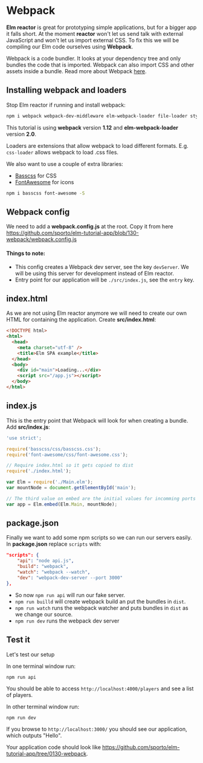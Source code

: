 # Webpack

__Elm reactor__ is great for prototyping simple applications, but for a bigger app it falls short. At the moment __reactor__ won't let us send talk with external JavaScript and won't let us import external CSS. To fix this we will be compiling our Elm code ourselves using __Webpack__.

Webpack is a code bundler. It looks at your dependency tree and only bundles the code that is imported. Webpack can also import CSS and other assets inside a bundle. Read more about Webpack [here](https://webpack.github.io/).


## Installing webpack and loaders

Stop Elm reactor if running and install webpack:

```bash
npm i webpack webpack-dev-middleware elm-webpack-loader file-loader style-loader css-loader url-loader -S
```

This tutorial is using __webpack__ version __1.12__ and __elm-webpack-loader__ version __2.0__.

Loaders are extensions that allow webpack to load different formats. E.g. `css-loader` allows webpack to load .css files.

We also want to use a couple of extra libraries:

- [Basscss](http://www.basscss.com/) for CSS
- [FontAwesome](https://fortawesome.github.io/Font-Awesome/) for icons

```bash
npm i basscss font-awesome -S
```

## Webpack config

We need to add a __webpack.config.js__ at the root. Copy it from here <https://github.com/sporto/elm-tutorial-app/blob/130-webpack/webpack.config.js>

#### Things to note:

- This config creates a Webpack dev server, see the key `devServer`. We will be using this server for development instead of Elm reactor.
- Entry point for our application will be `./src/index.js`, see the `entry` key.

## index.html

As we are not using Elm reactor anymore we will need to create our own HTML for containing the application. Create __src/index.html__:

```html
<!DOCTYPE html>
<html>
  <head>
    <meta charset="utf-8" />
    <title>Elm SPA example</title>
  </head>
  <body>
    <div id="main">Loading...</div>
    <script src="/app.js"></script>
  </body>
</html>
```

## index.js

This is the entry point that Webpack will look for when creating a bundle. Add __src/index.js__:

```js
'use strict';

require('basscss/css/basscss.css');
require('font-awesome/css/font-awesome.css');

// Require index.html so it gets copied to dist
require('./index.html');

var Elm = require('./Main.elm');
var mountNode = document.getElementById('main');

// The third value on embed are the initial values for incomming ports into Elm
var app = Elm.embed(Elm.Main, mountNode);
```

## package.json

Finally we want to add some npm scripts so we can run our servers easily. In __package.json__ replace `scripts` with:

```json
"scripts": {
    "api": "node api.js",
    "build": "webpack",
    "watch": "webpack --watch",
    "dev": "webpack-dev-server --port 3000"
},
```

- So now `npm run api` will run our fake server.
- `npm run builld` will create webpack build an put the bundles in `dist`.
- `npm run watch` runs the webpack watcher and puts bundles in `dist` as we change our source.
- `npm run dev` runs the webpack dev server

## Test it

Let's test our setup

In one terminal window run:

```
npm run api
```

You should be able to access `http://localhost:4000/players` and see a list of players.

In other terminal window run:

```
npm run dev
```

If you browse to `http://localhost:3000/` you should see our application, which outputs "Hello".

Your application code should look like <https://github.com/sporto/elm-tutorial-app/tree/0130-webpack>.



